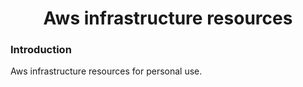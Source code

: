 <h1 align="center"> Aws infrastructure resources </h1>

### Introduction
Aws infrastructure resources for personal use.

